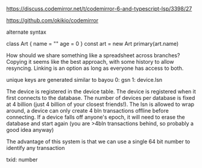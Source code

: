


https://discuss.codemirror.net/t/codemirror-6-and-typescript-lsp/3398/27

https://github.com/okikio/codemirror

alternate syntax

class Art {
    name = ""
    age = 0
}
const art = new Art
primary(art.name)


How should we share something like a spreadsheet across branches?
Copying it seems like the best approach, with some history to allow resyncing.
Linking is an option as long as everyone has access to both.

unique keys are generated similar to bayou
0: gsn
1: device.lsn 

The device is registered in the device table. The device is registered when it first connects to the database. The number of devices per database is fixed at 4 billion (just 4 billion of your closest friends!). The lsn is allowed to wrap around, a device can only create 4 bln transactions offline before connecting. If a device falls off anyone's epoch, it will need to erase the database and start again (you are >4bln transactions behind, so probably a good idea anyway)


The advantage of this system is that we can use a single 64 bit number to identify any transaction

txid: number 